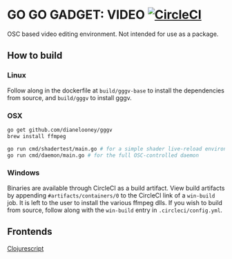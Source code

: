 # GO GO GADGET: VIDEO [![CircleCI](https://circleci.com/gh/DianeLooney/gggv/tree/master.svg?style=svg)](https://circleci.com/gh/DianeLooney/gggv/tree/master)

OSC based video editing environment. Not intended for use as a package.

## How to build

### Linux

Follow along in the dockerfile at `build/gggv-base` to install the dependencies from source, and `build/gggv` to install gggv.

### OSX

```bash
go get github.com/dianelooney/gggv
brew install ffmpeg

go run cmd/shadertest/main.go # for a simple shader live-reload environment
go run cmd/daemon/main.go # for the full OSC-controlled daemon
```

### Windows

Binaries are available through CircleCI as a build artifact. View build artifacts by appending `#artifacts/containers/0` to the CircleCI link of a `win-build` job. It is left to the user to install the various ffmpeg dlls. If you wish to build from source, follow along with the `win-build` entry in `.circleci/config.yml`.

## Frontends

[Clojurescript](https://github.com/DianeLooney/gggv-clojurescript)

